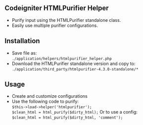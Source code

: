 Codeigniter HTMLPurifier Helper
-------------------------------
 - Purify input using the HTMLPurifier standalone class.
 - Easily use multiple purifier configurations.

Installation
------------
 - Save file as:  
   `./application/helpers/htmlpurifier_helper.php`
 - Download the HTMLPurifier standalone version and copy to:  
   `./application/third_party/htmlpurifier-4.3.0-standalone/*`

Usage
-----
 - Create and customize configurations
 - Use the following code to purify:  
   `$this->load->helper('htmlpurifier');`  
   `$clean_html = html_purify($dirty_html);`
   Or to use a config:  
   `$clean_html = html_purify($dirty_html, 'comment');`